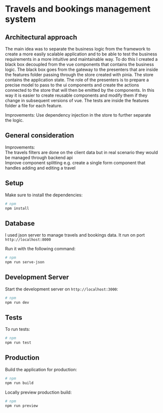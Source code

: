 # Travels and bookings management system

## Architectural approach

The main idea was to separate the business logic from the framework to create a more easily scalable application and to be able to test the business requirements in a more intuitive and maintainable way. To do this I created a black box decoupled from the vue components that contains the business logic. The black box goes from the gateway to the presenters that are inside the features folder passing through the store created with pinia. The store contains the application state. The role of the presenters is to prepare a precise model to pass to the ui components and create the actions connected to the store that will then be emitted by the components.
In this way it is easier to create reusable components and modify them if they change in subsequent versions of vue.
The tests are inside the features folder a file for each feature.

Improvements: Use dependency injection in the store to further separate the logic.

## General consideration

Improvements:  
The travels filters are done on the client data but in real scenario they would be managed through backend api  
Improve component splitting e.g. create a single form component that handles adding and editing a travel

## Setup

Make sure to install the dependencies:

```bash
# npm
npm install

```

## Database

I used json server to manage travels and bookings data. It run on port `http://localhost:8000`

Run it with the following command:

```bash
# npm
npm run serve-json

```

## Development Server

Start the development server on `http://localhost:3000`:

```bash
# npm
npm run dev

```

## Tests

To run tests:

```bash
# npm
npm run test

```

## Production

Build the application for production:

```bash
# npm
npm run build

```

Locally preview production build:

```bash
# npm
npm run preview

```
